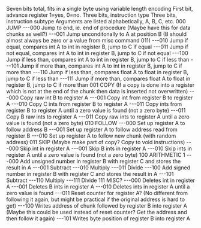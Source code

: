 Seven bits total, fits in a single byte using variable length encoding
First bit, advance register 1=yes, 0=no.
Three bits, instruction type
Three bits, instruction subtype
Arguments are listed alphabetically, A, B, C, etc.
000
JUMP
---000
Jump to end, ie. end of procedure (Maybe have this for data chunks as well?)
---001
Jump unconditonally to A at position B (B should almost always be zero or a value from misc command 011)
---010
Jump if equal, compares int A to int in register B, jump to C if equal
---011
Jump if not equal, compares int A to int in register B, jump to C if not equal
---100
Jump if less than, compares int A to int in register B, jump to C if less than
---101
Jump if more than, compares int A to int in register B, jump to C if more than
---110
Jump if less than, compares float A to float in register B, jump to C if less than
---111
Jump if more than, compares float A to float in register B, jump to C if more than
001
COPY (If a copy is done into a register which is not at the end of the chunk then data is inserted not overwritten)
---000
Copy raw int B to register A
---001
Copy int from register B to register A
---010
Copy C ints from register B to register A
---011
Copy ints from register B to register A until a zero value is found (not a zero byte)
---011
Copy B raw ints to register A
---011
Copy raw ints to register A until a zero value is found (not a zero byte)
010
FOLLOW
---000
Set up register A to follow address B
---001
Set up register A to follow address read from register B
---010
Set up register A to follow new chunk (with random address)
011
SKIP (Maybe make part of copy? Copy to void instructions)
---000
Skip int in register A
---001
Skip B ints in register A
---010
Skip ints in register A until a zero value is found (not a zero byte)
100
ARITHMETIC 1
---000
Add unsigned number in register B with register C and stores the result in A
---001
Subtract
---010
Multiply
---011
Divide
---100
Add signed number in register B with register C and stores the result in A
---101
Subtract
---110
Multiply
---111
Divide
111
MISC?
---000
Deletes int in register A
---001
Deletes B ints in register A
---010
Deletes ints in register A until a zero value is found
---011
Reset counter for register A? (No different from following it again, but might be practical if the original address is hard to get)
---100
Writes address of chunk followed by register B into register A (Maybe this could be used instead of reset counter? Get the address and then follow it again)
---101
Writes byte position of register B into register A
